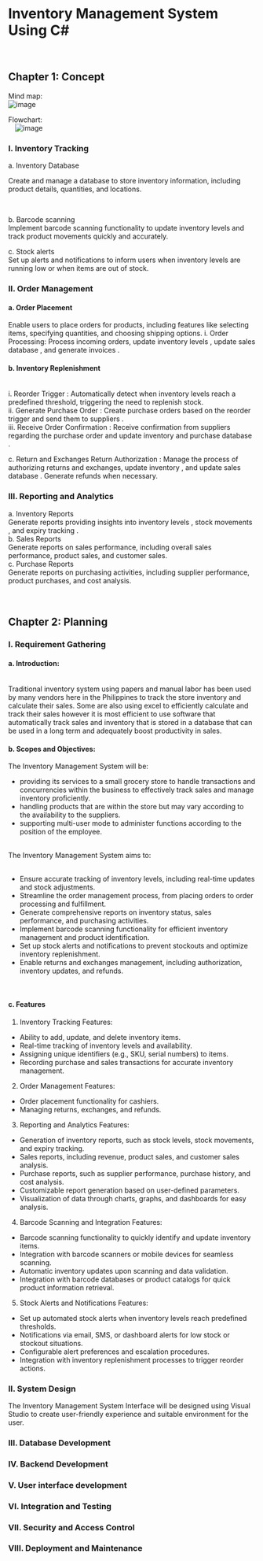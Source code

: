 

# Inventory Management System Using C#<br>
 
## Chapter 1: Concept
Mind map:<br>
 ![image](https://github.com/Yajme/Inventory-Management-System/assets/88352665/120c8213-9d92-4462-97c5-ce7662b8d540)

Flowchart:<br>
  ![image](https://github.com/Yajme/Inventory-Management-System/assets/88352665/438efc02-acbb-41fe-af33-ac3cf0f9b56a)
<br>
### I.	Inventory Tracking
a.	Inventory Database<br>
<p>Create and manage a database to store inventory information, including product details, quantities, and locations.</p><br>

b.	Barcode scanning<br>
Implement barcode scanning functionality to update inventory levels and track product movements quickly and accurately.<br>

c.	Stock alerts<br>
Set up alerts and notifications to inform users when inventory levels are running low or when items are out of stock.
### II.	Order Management
#### a.	Order Placement
Enable users to place orders for products, including features like selecting items, specifying quantities, and choosing shipping options.
i.	Order Processing: Process incoming orders, update inventory levels , update sales database , and generate invoices .
#### b.	Inventory Replenishment
<br>
i.	Reorder Trigger : Automatically detect when inventory levels reach a predefined threshold, triggering the need to replenish stock.<br>
ii.	Generate Purchase Order : Create purchase orders based on the reorder trigger and send them to suppliers .<br>
iii.	Receive Order Confirmation : Receive confirmation from suppliers regarding the purchase order and update inventory and purchase database .<br>

c.	Return and Exchanges
Return Authorization : Manage the process of authorizing returns and exchanges, update inventory , and update sales database . Generate refunds when necessary.
### III.	Reporting and Analytics
a. Inventory Reports<br>
Generate reports providing insights into inventory levels , stock movements , and expiry tracking .<br>
b.	Sales Reports<br>
Generate reports on sales performance, including overall sales performance, product sales, and customer sales.<br>
c.	Purchase Reports<br>
Generate reports on purchasing activities, including supplier performance, product purchases, and cost analysis.<br>
 <br><br>
## Chapter 2: Planning
### I.	Requirement Gathering
#### a.	Introduction: 
<br>Traditional inventory system using papers and manual labor has been used by many vendors here in the Philippines to track the store inventory and calculate their sales. Some are also using excel to efficiently calculate and track their sales however it is most efficient to use software that automatically track sales and inventory that is stored in a database that can be used in a long term and adequately boost productivity in sales. <br>
#### b.	Scopes and Objectives: <br>
The Inventory Management System will be:<br>
-	providing its services to a small grocery store to handle transactions and concurrencies within the business to effectively track sales and manage inventory proficiently.
-	handling products that are within the store but may vary according to the availability to the suppliers.
-	supporting multi-user mode to administer functions according to the position of the employee.<br>
<br>
The Inventory Management System aims to: <br><br>


- Ensure accurate tracking of inventory levels, including real-time updates and stock adjustments.
- Streamline the order management process, from placing orders to order processing and fulfillment.
- Generate comprehensive reports on inventory status, sales performance, and purchasing activities.
- Implement barcode scanning functionality for efficient inventory management and product identification.
- Set up stock alerts and notifications to prevent stockouts and optimize inventory replenishment.
- Enable returns and exchanges management, including authorization, inventory updates, and refunds.
<br>

#### c.	Features <br>

1.	Inventory Tracking Features:
-	Ability to add, update, and delete inventory items.
-	Real-time tracking of inventory levels and availability.
- Assigning unique identifiers (e.g., SKU, serial numbers) to items.
-	Recording purchase and sales transactions for accurate inventory management.
2.	Order Management Features:
-	Order placement functionality for cashiers.
-	Managing returns, exchanges, and refunds.

3.	Reporting and Analytics Features:
-	Generation of inventory reports, such as stock levels, stock movements, and expiry tracking.
-	Sales reports, including revenue, product sales, and customer sales analysis.
-	Purchase reports, such as supplier performance, purchase history, and cost analysis.
-	Customizable report generation based on user-defined parameters.
-	Visualization of data through charts, graphs, and dashboards for easy analysis.
4.	Barcode Scanning and Integration Features:
-	Barcode scanning functionality to quickly identify and update inventory items.
- Integration with barcode scanners or mobile devices for seamless scanning.
-	Automatic inventory updates upon scanning and data validation.
-	Integration with barcode databases or product catalogs for quick product information retrieval.
5.	Stock Alerts and Notifications Features:
-	Set up automated stock alerts when inventory levels reach predefined thresholds.
-	Notifications via email, SMS, or dashboard alerts for low stock or stockout situations.
-	Configurable alert preferences and escalation procedures.
-	Integration with inventory replenishment processes to trigger reorder actions.

### II.	System Design
The Inventory Management System Interface will be designed using Visual Studio to create user-friendly experience and suitable environment for the user. 

### III.	Database Development

### IV.	Backend Development

### V.	User interface development

### VI.	Integration and Testing

### VII.	Security and Access Control

### VIII.	Deployment and Maintenance


